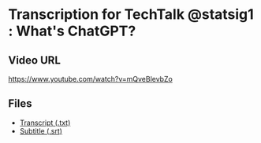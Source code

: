 # Transcription for TechTalk @statsig1 : What's ChatGPT?
## Video URL
https://www.youtube.com/watch?v=mQveBlevbZo
 
## Files
- [Transcript (.txt)](./transcript.txt)
- [Subtitle (.srt)](./transcript.srt)
